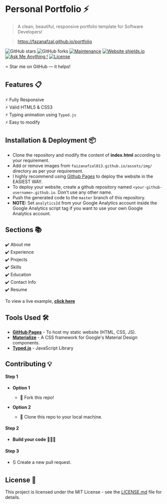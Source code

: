 # Personal Portfolio ⚡️ 
> A clean, beautiful, responsive portfolio template for Software Developers!

> https://fazanafzal.github.io/portfolio

![GitHub stars](https://img.shields.io/github/stars/faizanafzal013/faizanafzal013.github.io) 
![GitHub forks](https://img.shields.io/github/forks/faizanafzal013/faizanafzal013.github.io)
[![Maintenance](https://img.shields.io/badge/maintained-yes-green.svg)](https://github.com/faizanafzal013/faizanafzal013.github.io/commits/master)
[![Website shields.io](https://img.shields.io/badge/website-up-yellow)](http://faizanafzal013.github.io/)
[![Ask Me Anything !](https://img.shields.io/badge/ask%20me-linkedin-1abc9c.svg)](https://www.linkedin.com/in/faizan-afzal-02264a131/)
[![License](http://img.shields.io/:license-mit-blue.svg?style=flat-square)](http://badges.mit-license.org)

:star: Star me on GitHub — it helps!

## Features 📋
⚡️ Fully Responsive\
⚡️ Valid HTML5 & CSS3\
⚡️ Typing animation using `Typed.js`\
⚡️ Easy to modify

## Installation & Deployment 📦
- Clone the repository and modify the content of <b>index.html</b> according to your requirement.
- Add or remove images from `faizanafzal013.github.io/assets/img/` directory as per your requirement.
- I highly recommend using [Github Pages](https://create-react-app.dev/docs/deployment/#github-pages) to deploy the website in the EASIEST WAY.
- To deploy your website, create a github repository named `<your-github-username>.github.io`. Don't use any other name.
- Push the generated code to the `master` branch of this repository.
- <b>NOTE:</b> Set `analyticsId` from your Google Analytics account inside the Google Analytics script tag if you want to use your own Google Analytics account.

## Sections 📚
✔️ About me\
✔️ Experience\
✔️ Projects \
✔️ Skills \
✔️ Education\
✔️ Contact Info\
✔️ Resume

To view a live example, **[click here](https://faizanafzal013.github.io/)**

## Tools Used 🛠️
* [<b>GitHub Pages</b>](https://create-react-app.dev/docs/deployment/#github-pages) - To host my static website (HTML, CSS, JS).
* [<b>Materialize</b>](https://materializecss.com/) - A CSS framework for Google's Material Design components.
* [<b>Typed.js</b>](https://mattboldt.com/demos/typed-js/) - JavaScript Library

## Contributing 💡
#### Step 1

- **Option 1**
    - 🍴 Fork this repo!

- **Option 2**
    - 👯 Clone this repo to your local machine.

#### Step 2

- **Build your code** 🔨🔨🔨

#### Step 3

- 🔃 Create a new pull request.

## License 📄
This project is licensed under the MIT License - see the [LICENSE.md](./LICENSE) file for details.
